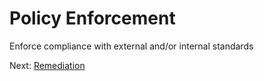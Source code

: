 # Policy Enforcement

Enforce compliance with external and/or internal standards

Next: [Remediation](05-remediation.md)
